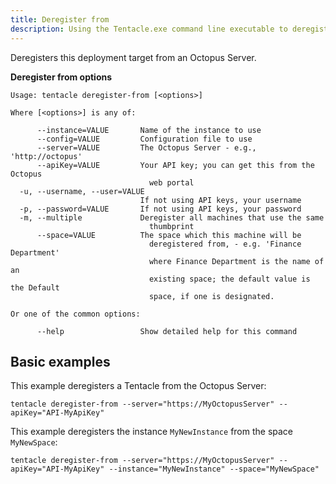 ```yaml
---
title: Deregister from
description: Using the Tentacle.exe command line executable to deregister a deployment target from an Octopus Server.
---
```


Deregisters this deployment target from an Octopus Server.

**Deregister from options**

```text
Usage: tentacle deregister-from [<options>]

Where [<options>] is any of:

      --instance=VALUE       Name of the instance to use
      --config=VALUE         Configuration file to use
      --server=VALUE         The Octopus Server - e.g., 'http://octopus'
      --apiKey=VALUE         Your API key; you can get this from the Octopus
                               web portal
  -u, --username, --user=VALUE
                             If not using API keys, your username
  -p, --password=VALUE       If not using API keys, your password
  -m, --multiple             Deregister all machines that use the same
                               thumbprint
      --space=VALUE          The space which this machine will be
                               deregistered from, - e.g. 'Finance Department'
                               where Finance Department is the name of an
                               existing space; the default value is the Default
                               space, if one is designated.

Or one of the common options:

      --help                 Show detailed help for this command
```

## Basic examples

This example deregisters a Tentacle from the Octopus Server:

```text
tentacle deregister-from --server="https://MyOctopusServer" --apiKey="API-MyApiKey"
```

This example deregisters the instance `MyNewInstance` from the space `MyNewSpace`:

```text
tentacle deregister-from --server="https://MyOctopusServer" --apiKey="API-MyApiKey" --instance="MyNewInstance" --space="MyNewSpace"
```
